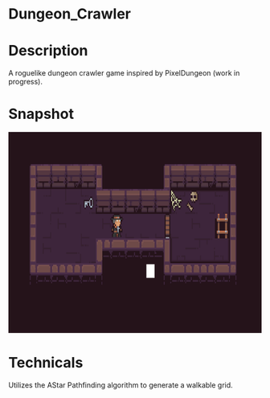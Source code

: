 # Dungeon_Crawler

# Description
 A roguelike dungeon crawler game inspired by PixelDungeon (work in progress).

# Snapshot
<img src="https://github.com/fulloncaps/Dungeon_Crawler/blob/main/Reference/unity_game_wip.png" width=800 height=400>

# Technicals
Utilizes the AStar Pathfinding algorithm to generate a walkable grid. 
